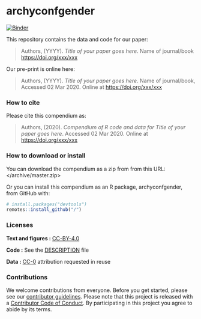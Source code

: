 
<!-- README.md is generated from README.Rmd. Please edit that file -->
archyconfgender
===============

[![Binder](https://mybinder.org/badge_logo.svg)](https://mybinder.org/v2/gh///master?urlpath=rstudio)

This repository contains the data and code for our paper:

> Authors, (YYYY). *Title of your paper goes here*. Name of journal/book <https://doi.org/xxx/xxx>

Our pre-print is online here:

> Authors, (YYYY). *Title of your paper goes here*. Name of journal/book, Accessed 02 Mar 2020. Online at <https://doi.org/xxx/xxx>

### How to cite

Please cite this compendium as:

> Authors, (2020). *Compendium of R code and data for Title of your paper goes here*. Accessed 02 Mar 2020. Online at <https://doi.org/xxx/xxx>

### How to download or install

You can download the compendium as a zip from from this URL: </archive/master.zip>

Or you can install this compendium as an R package, archyconfgender, from GitHub with:

``` r
# install.packages("devtools")
remotes::install_github("/")
```

### Licenses

**Text and figures :** [CC-BY-4.0](http://creativecommons.org/licenses/by/4.0/)

**Code :** See the [DESCRIPTION](DESCRIPTION) file

**Data :** [CC-0](http://creativecommons.org/publicdomain/zero/1.0/) attribution requested in reuse

### Contributions

We welcome contributions from everyone. Before you get started, please see our [contributor guidelines](CONTRIBUTING.md). Please note that this project is released with a [Contributor Code of Conduct](CONDUCT.md). By participating in this project you agree to abide by its terms.
